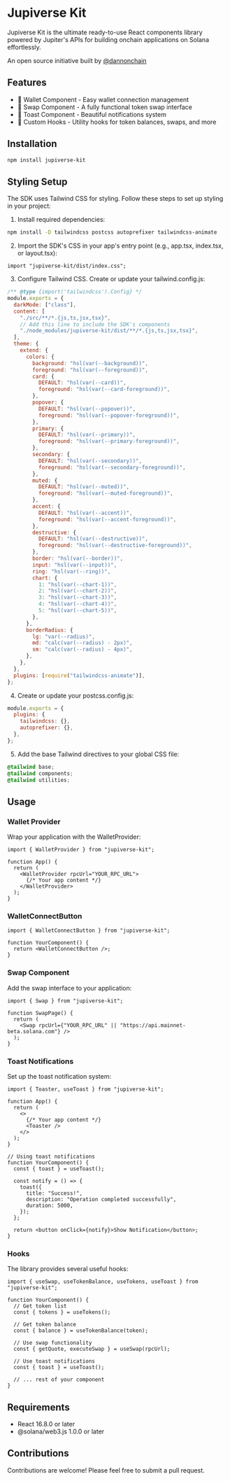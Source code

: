 # Jupiverse Kit

Jupiverse Kit is the ultimate ready-to-use React components library powered by Jupiter's APIs for building onchain applications on Solana effortlessly.

An open source initiative built by [@dannonchain](https://x.com/dannonchain)

## Features

- 👛 Wallet Component - Easy wallet connection management
- 🔄 Swap Component - A fully functional token swap interface
- 🔔 Toast Component - Beautiful notifications system
- 🎣 Custom Hooks - Utility hooks for token balances, swaps, and more

## Installation

```bash
npm install jupiverse-kit
```

## Styling Setup

The SDK uses Tailwind CSS for styling. Follow these steps to set up styling in your project:

1. Install required dependencies:

```bash
npm install -D tailwindcss postcss autoprefixer tailwindcss-animate
```

2. Import the SDK's CSS in your app's entry point (e.g., app.tsx, index.tsx, or layout.tsx):

```tsx
import "jupiverse-kit/dist/index.css";
```

3. Configure Tailwind CSS. Create or update your tailwind.config.js:

```js
/** @type {import('tailwindcss').Config} */
module.exports = {
  darkMode: ["class"],
  content: [
    "./src/**/*.{js,ts,jsx,tsx}",
    // Add this line to include the SDK's components
    "./node_modules/jupiverse-kit/dist/**/*.{js,ts,jsx,tsx}",
  ],
  theme: {
    extend: {
      colors: {
        background: "hsl(var(--background))",
        foreground: "hsl(var(--foreground))",
        card: {
          DEFAULT: "hsl(var(--card))",
          foreground: "hsl(var(--card-foreground))",
        },
        popover: {
          DEFAULT: "hsl(var(--popover))",
          foreground: "hsl(var(--popover-foreground))",
        },
        primary: {
          DEFAULT: "hsl(var(--primary))",
          foreground: "hsl(var(--primary-foreground))",
        },
        secondary: {
          DEFAULT: "hsl(var(--secondary))",
          foreground: "hsl(var(--secondary-foreground))",
        },
        muted: {
          DEFAULT: "hsl(var(--muted))",
          foreground: "hsl(var(--muted-foreground))",
        },
        accent: {
          DEFAULT: "hsl(var(--accent))",
          foreground: "hsl(var(--accent-foreground))",
        },
        destructive: {
          DEFAULT: "hsl(var(--destructive))",
          foreground: "hsl(var(--destructive-foreground))",
        },
        border: "hsl(var(--border))",
        input: "hsl(var(--input))",
        ring: "hsl(var(--ring))",
        chart: {
          1: "hsl(var(--chart-1))",
          2: "hsl(var(--chart-2))",
          3: "hsl(var(--chart-3))",
          4: "hsl(var(--chart-4))",
          5: "hsl(var(--chart-5))",
        },
      },
      borderRadius: {
        lg: "var(--radius)",
        md: "calc(var(--radius) - 2px)",
        sm: "calc(var(--radius) - 4px)",
      },
    },
  },
  plugins: [require("tailwindcss-animate")],
};
```

4. Create or update your postcss.config.js:

```js
module.exports = {
  plugins: {
    tailwindcss: {},
    autoprefixer: {},
  },
};
```

5. Add the base Tailwind directives to your global CSS file:

```css
@tailwind base;
@tailwind components;
@tailwind utilities;
```

## Usage

### Wallet Provider

Wrap your application with the WalletProvider:

```tsx
import { WalletProvider } from "jupiverse-kit";

function App() {
  return (
    <WalletProvider rpcUrl="YOUR_RPC_URL">
      {/* Your app content */}
    </WalletProvider>
  );
}
```

### WalletConnectButton

```tsx
import { WalletConnectButton } from "jupiverse-kit";

function YourComponent() {
  return <WalletConnectButton />;
}
```

### Swap Component

Add the swap interface to your application:

```tsx
import { Swap } from "jupiverse-kit";

function SwapPage() {
  return (
    <Swap rpcUrl={"YOUR_RPC_URL" || "https://api.mainnet-beta.solana.com"} />
  );
}
```

### Toast Notifications

Set up the toast notification system:

```tsx
import { Toaster, useToast } from "jupiverse-kit";

function App() {
  return (
    <>
      {/* Your app content */}
      <Toaster />
    </>
  );
}

// Using toast notifications
function YourComponent() {
  const { toast } = useToast();

  const notify = () => {
    toast({
      title: "Success!",
      description: "Operation completed successfully",
      duration: 5000,
    });
  };

  return <button onClick={notify}>Show Notification</button>;
}
```

### Hooks

The library provides several useful hooks:

```tsx
import { useSwap, useTokenBalance, useTokens, useToast } from "jupiverse-kit";

function YourComponent() {
  // Get token list
  const { tokens } = useTokens();

  // Get token balance
  const { balance } = useTokenBalance(token);

  // Use swap functionality
  const { getQuote, executeSwap } = useSwap(rpcUrl);

  // Use toast notifications
  const { toast } = useToast();

  // ... rest of your component
}
```

## Requirements

- React 16.8.0 or later
- @solana/web3.js 1.0.0 or later

## Contributions

Contributions are welcome! Please feel free to submit a pull request.
